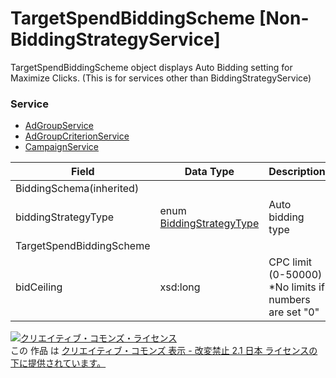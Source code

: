 # TargetSpendBiddingScheme [Non-BiddingStrategyService]
TargetSpendBiddingScheme object displays Auto Bidding setting for Maximize Clicks. (This is for services other than BiddingStrategyService)
### Service
+ [AdGroupService](../services/AdGroupService.md)
+ [AdGroupCriterionService](../services/AdGroupCriterionService.md)
+ [CampaignService](../services/CampaignService.md)

| Field | Data Type | Description | ADD | SET | REMOVE | 
|---|---|---|---|---|---|
| BiddingSchema(inherited)||||||
| biddingStrategyType| enum <a href="../data/BiddingStrategyType.md">BiddingStrategyType</a>| Auto bidding type| ─| ─| ─ |
| TargetSpendBiddingScheme||||||
| bidCeiling| xsd:long| CPC limit (0-50000) <br>*No limits if numbers are set "0"| ─| ─| ─ |
<a rel="license" href="http://creativecommons.org/licenses/by-nd/2.1/jp/"><img alt="クリエイティブ・コモンズ・ライセンス" style="border-width:0" src="https://i.creativecommons.org/l/by-nd/2.1/jp/88x31.png" /></a><br />この 作品 は <a rel="license" href="http://creativecommons.org/licenses/by-nd/2.1/jp/">クリエイティブ・コモンズ 表示 - 改変禁止 2.1 日本 ライセンスの下に提供されています。</a>
